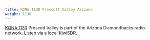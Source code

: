 ```yaml
---
title: KQNA 1130 Prescott Valley Arizona
weight: 1130
---
```

[KQNA 1130] Prescott Valley is part of the Arizona Diamondbacks
radio network. Listen via a local [KiwiSDR].

[KiwiSDR]:http://24.117.138.93:8073/?f=1130.00amz10
[KQNA 1130]:http://www.kqna.com/
